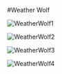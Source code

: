 #Weather Wolf

![WeatherWolf1](https://i.imgur.com/HNFtnyl.png)

![WeatherWolf2](https://i.imgur.com/MoZe3lz.png)

![WeatherWolf3](https://i.imgur.com/EIGdeYy.png)

![WeatherWolf4](https://i.imgur.com/TVIrIDA.png)
